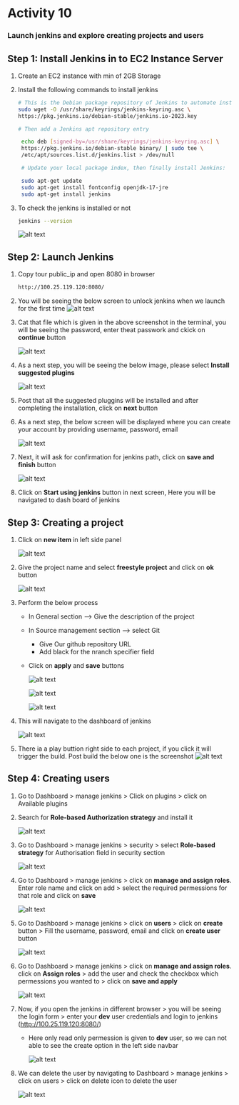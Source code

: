 # Activity 10

### Launch jenkins and explore creating projects and users

## Step 1: Install Jenkins in to EC2 Instance Server

1. Create an EC2 instance with min of 2GB Storage
2. Install the following commands to install jenkins

   ```bash
   # This is the Debian package repository of Jenkins to automate installation and upgrade
   sudo wget -O /usr/share/keyrings/jenkins-keyring.asc \
   https://pkg.jenkins.io/debian-stable/jenkins.io-2023.key

   # Then add a Jenkins apt repository entry

    echo deb [signed-by=/usr/share/keyrings/jenkins-keyring.asc] \
    https://pkg.jenkins.io/debian-stable binary/ | sudo tee \
    /etc/apt/sources.list.d/jenkins.list > /dev/null

    # Update your local package index, then finally install Jenkins:

    sudo apt-get update
    sudo apt-get install fontconfig openjdk-17-jre
    sudo apt-get install jenkins
   ```

3. To check the jenkins is installed or not

   ```bash
   jenkins --version
   ```

   ![alt text](/images/Activity10/jenkins-version.png)

## Step 2: Launch Jenkins

1. Copy tour public_ip and open 8080 in browser

   ```bash
   http://100.25.119.120:8080/
   ```

2. You will be seeing the below screen to unlock jenkins when we launch for the first time
   ![alt text](/images/Activity10/unlock%20jenkins.png)

3. Cat that file which is given in the above screenshot in the terminal, you will be seeing the password, enter theat passwork and ckick on **continue** button

   ![alt text](/images/Activity10/copy-password.png)

4. As a next step, you will be seeing the below image, please select **Install suggested plugins**

   ![alt text](/images/Activity10/install-pluggins.png)

5. Post that all the suggested pluggins will be installed and after completing the installation, click on **next** button

6. As a next step, the below screen will be displayed where you can create your account by providing username, password, email

   ![alt text](/images/Activity10/create-user.png)

7. Next, it will ask for confirmation for jenkins path, click on **save and finish** button

   ![alt text](/images/Activity10/instance-config.png)

8. Click on **Start using jenkins** button in next screen, Here you will be navigated to dash board of jenkins

## Step 3: Creating a project

1. Click on **new item** in left side panel

   ![alt text](/images/Activity10/new.png)

2. Give the project name and select **freestyle project** and click on **ok** button

   ![alt text](/images/Activity10/project%20name.png)

3. Perform the below process

   - In General section --> Give the description of the project
   - In Source management section --> select Git
     - Give Our github repository URL
     - Add black for the nranch specifier field
   - Click on **apply** and **save** buttons

     ![alt text](/images/Activity10/description.png)

     ![alt text](/images/Activity10/add-src.png)

     ![alt text](/images/Activity10/branch.png)

4. This will navigate to the dashboard of jenkins

   ![alt text](/images/Activity10/dashboard.png)

5. There ia a play buttion right side to each project, if you click it will trigger the build. Post build the below one is the screenshot
   ![alt text](/images/Activity10/build.png)

## Step 4: Creating users

1. Go to Dashboard > manage jenkins > Click on plugins > click on Available plugins

2. Search for **Role-based Authorization strategy** and install it

   ![alt text](/images/Activity10/plugin.png)

3. Go to Dashboard > manage jenkins > security > select **Role-based strategy** for Authorisation field in security section

   ![alt text](/images/Activity10/role-based-strategy.png)

4. Go to Dashboard > manage jenkins > click on **manage and assign roles**. Enter role name and click on add > select the required permessions for that role and click on **save**

   ![alt text](/images/Activity10/role.png)

5. Go to Dashboard > manage jenkins > click on **users** > click on **create** button > Fill the username, password, email and click on **create user** button

   ![alt text](/images/Activity10/user.png)

6. Go to Dashboard > manage jenkins > click on **manage and assign roles**. click on **Assign roles** > add the user and check the checkbox which permessions you wanted to > click on **save and apply**

   ![alt text](/images/Activity10/assign-user.png)

7. Now, if you open the jenkins in different browser > you will be seeing the login form > enter your **dev** user credentials and login to jenkins (http://100.25.119.120:8080/)

   - Here only read only permession is given to **dev** user, so we can not able to see the create option in the left side navbar

     ![alt text](/images/Activity10/read-only.png)

8. We can delete the user by navigating to Dashboard > manage jenkins > click on users > click on delete icon to delete the user

   ![alt text](/images/Activity10/delete-user.png)
